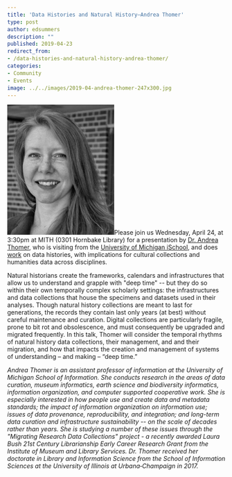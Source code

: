 ```yaml
---
title: 'Data Histories and Natural History—Andrea Thomer'
type: post
author: edsummers
description: ""
published: 2019-04-23
redirect_from: 
- /data-histories-and-natural-history-andrea-thomer/
categories:
- Community
- Events
image: ../../images/2019-04-andrea-thomer-247x300.jpg
---
```

![](../../images/2019-04-andrea-thomer-247x300.jpg)Please join us Wednesday, April 24, at 3:30pm at MITH (0301 Hornbake Library) for a presentation by [Dr. Andrea Thomer](https://sites.google.com/umich.edu/akthomer//), who is visiting from the [University of Michigan iSchool](https://www.si.umich.edu/), and does [work](https://scholar.google.com/citations?user=dagYfuQAAAAJ&hl=en) on data histories, with implications for cultural collections and humanities data across disciplines.

Natural historians create the frameworks, calendars and infrastructures that allow us to understand and grapple with "deep time" -- but they do so within their own temporally complex scholarly settings: the infrastructures and data collections that house the specimens and datasets used in their analyses. Though natural history collections are meant to last for generations, the records they contain last only years (at best) without careful maintenance and curation. Digital collections are particularly fragile, prone to bit rot and obsolescence, and must consequently be upgraded and migrated frequently. In this talk, Thomer will consider the temporal rhythms of natural history data collections, their management, and and their migration, and how that impacts the creation and management of systems of understanding – and making – “deep time.”

_Andrea Thomer is an assistant professor of information at the University of Michigan School of Information. She conducts research in the areas of data curation, museum informatics, earth science and biodiversity informatics, information organization, and computer supported cooperative work. She is especially interested in how people use and create data and metadata standards; the impact of information organization on information use; issues of data provenance, reproducibility, and integration; and long-term data curation and infrastructure sustainability -- on the scale of decades rather than years. She is studying a number of these issues through the "Migrating Research Data Collections" project - a recently awarded Laura Bush 21st Century Librarianship Early Career Research Grant from the Institute of Museum and Library Services. Dr. Thomer received her doctorate in Library and Information Science from the School of Information Sciences at the University of Illinois at Urbana‐Champaign in 2017._

